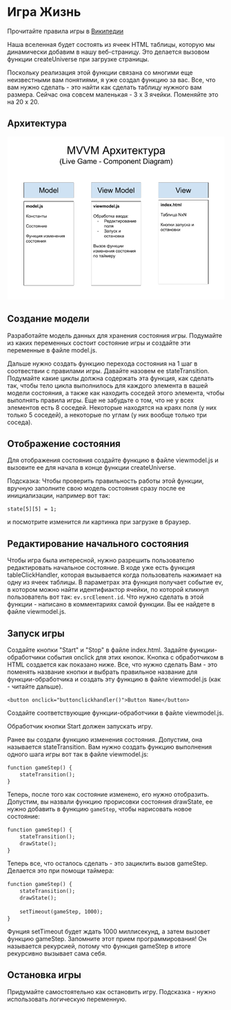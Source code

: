 # Игра Жизнь

Прочитайте правила игры в [Википедии](https://ru.wikipedia.org/wiki/%D0%98%D0%B3%D1%80%D0%B0_%C2%AB%D0%96%D0%B8%D0%B7%D0%BD%D1%8C%C2%BB)

Наша вселенная будет состоять из ячеек HTML таблицы, которую мы динамически добавим в нашу веб-страницу. Это делается вызовом функции createUniverse при загрузке страницы.

Поскольку реализация этой функции связана со многими еще неизвестными вам понятиями, я уже создал функцию за вас. Все, что вам нужно сделать - это найти как сделать таблицу нужного вам размера. Сейчас она совсем маленькая - 3 x 3 ячейки. Поменяйте это на 20 x 20.

## Архитектура

![](https://github.com/gregzaitsev/school444/blob/master/projects/livegame/LiveGame.png)

## Создание модели

Разработайте модель данных для хранения состояния игры. Подумайте из каких переменных состоит состояние игры и создайте эти переменные в файле model.js.

Дальше нужно создать функцию перехода состояния на 1 шаг в соотвествии с правилами игры. Давайте назовем ее stateTransition. Подумайте какие циклы должна содержать эта функция, как сделать так, чтобы тело цикла выполнилось для каждого элемента в вашей модели состояния, а также как находить соседей этого элемента, чтобы выполнять правила игры. Еще не забудьте о том, что не у всех элементов есть 8 соседей. Некоторые находятся на краях поля (у них только 5 соседей), а некоторые по углам (у них вообще только три соседа).

## Отображение состояния

Для отображения состояния создайте функцию в файле viewmodel.js и вызовите ее для начала в конце функции createUniverse.

Подсказка: Чтобы проверить правильность работы этой функции, вручную заполните свою модель состояния сразу после ее инициализации, например вот так:

```
state[5][5] = 1;
```

и посмотрите изменится ли картинка при загрузке в браузер.

## Редактирование начального состояния

Чтобы игра была интересной, нужно разрешить пользователю редактировать начальное состояние. В коде уже есть функция tableClickHandler, которая вызывается когда пользователь нажимает на одну из ячеек таблицы. В параметрах эта функция получает событие ev, в котором можно найти идентифиактор ячейки, по которой кликнул пользователь вот так: `ev.srcElement.id`. Что нужно сделать в этой функции - написано в комментариях самой функции. Вы ее найдете в файле viewmodel.js.

## Запуск игры

Создайте кнопки "Start" и "Stop" в файле index.html. Задайте функции-обработчики события onclick для этих кнопок. Кнопка с обработчиком в HTML создается как показано ниже. Все, что нужно сделать Вам - это поменять название кнопки и выбрать правильное название для функции-обработчика и создать эту функцию в файле viewmodel.js (как - читайте дальше).

```
<button onclick="buttonclickhandler()">Button Name</button>
```

Создайте соответствующие функции-обработчики в файле viewmodel.js.

Обработчик кнопки Start должен запускать игру.

Ранее вы создали функцию изменения состояния. Допустим, она называется stateTransition. Вам нужно создать функцию выполнения одного шага игры вот так в файле viewmodel.js:

```
function gameStep() {
    stateTransition();
}
```

Теперь, после того как состояние изменено, его нужно отобразить. Допустим, вы назвали функцию прорисовки состояния drawState, ее нужно добавить в функцию `gameStep`, чтобы нарисовать новое состояние:
```
function gameStep() {
    stateTransition();
    drawState();
}
```

Теперь все, что осталось сделать - это зациклить вызов gameStep. Делается это при помощи таймера:

```
function gameStep() {
    stateTransition();
    drawState();

    setTimeout(gameStep, 1000);
}
```

Фунция setTimeout будет ждать 1000 миллисекунд, а затем вызовет функцию gameStep. Запомните этот прием программирования! Он называется рекурсией, потому что функция gameStep в итоге рекурсивно вызывает сама себя.

## Остановка игры

Придумайте самостоятельно как остановить игру. Подсказка - нужно использовать логическую переменную.
